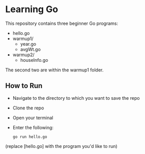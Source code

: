 # Learning Go

This repository contains three beginner Go programs:

- hello.go
- warmup1/
    - year.go
    - avgWt.go
- warmup2/
    - houseInfo.go

The second two are within the warmup1 folder.

## How to Run

- Navigate to the directory to which you want to save the repo
- Clone the repo
- Open your terminal
- Enter the following:

    `go run hello.go`

(replace [hello.go] with the program you'd like to run)
